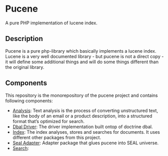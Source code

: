 # Pucene

A pure PHP implementation of lucene index.

## Description

Pucene is a pure php-library which basically implements a lucene index. Lucene is a very well documented library - but
pucene is not a direct copy - it will define some additional things and will do some things different than the original
library.

## Components

This repository is the monorepository of the pucene project and contains following components:

* [Analysis](packages/analysis): Text analysis is the process of converting unstructured text, like the body of an email
  or a product description, into a structured format that’s optimized for search.
* [Dbal Driver](packages/dbal-driver): The driver implementation built ontop of doctrine dbal.
* [Index](packages/index): The index analyses, stores and searches for documents. It uses different other packages from
  this project.
* [Seal Adapter](packages/seal-adapter): Adapter package that glues pucene into SEAL universe.
* [Search](packages/search): 
